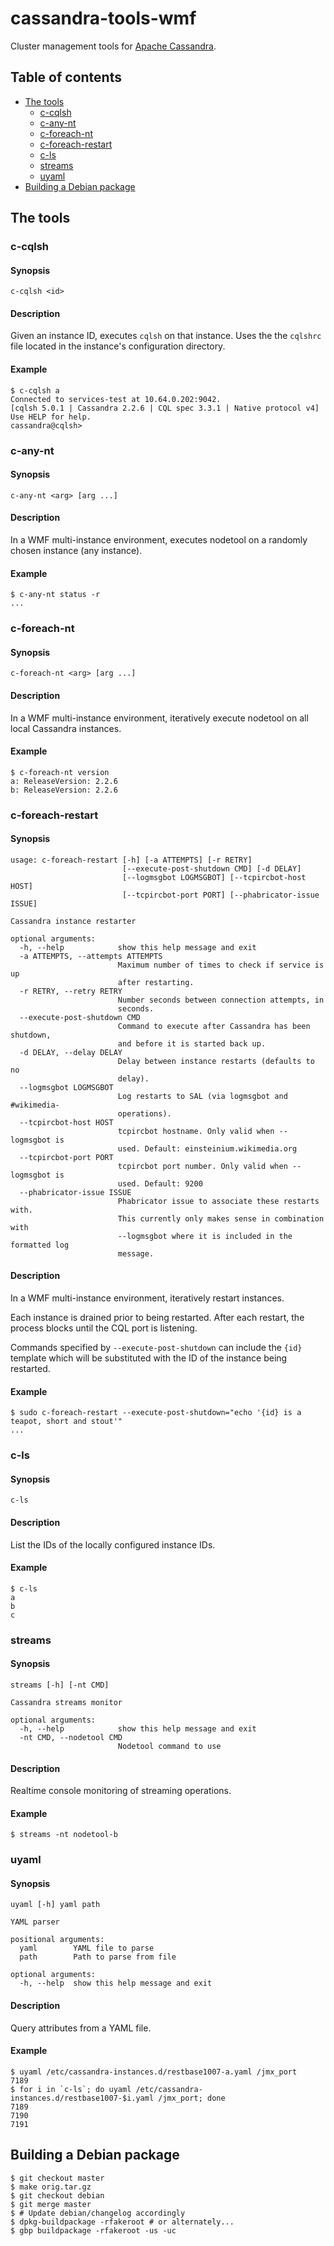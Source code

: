 cassandra-tools-wmf
===================

Cluster management tools for [Apache Cassandra](http://cassandra.apache.org).


Table of contents
-----------------
- [The tools](#the-tools)
  - [c-cqlsh](#c-cqlsh)
  - [c-any-nt](#c-any-nt)
  - [c-foreach-nt](#c-foreach-nt)
  - [c-foreach-restart](#c-foreach-restart)
  - [c-ls](#c-ls)
  - [streams](#streams)
  - [uyaml](#uyaml)
- [Building a Debian package](#building-a-debian-package)


The tools
---------

### c-cqlsh
#### Synopsis
`c-cqlsh <id>`
#### Description
Given an instance ID, executes `cqlsh` on that instance.  Uses the the `cqlshrc` file located in the instance's configuration directory.
#### Example
    $ c-cqlsh a
    Connected to services-test at 10.64.0.202:9042.
    [cqlsh 5.0.1 | Cassandra 2.2.6 | CQL spec 3.3.1 | Native protocol v4]
    Use HELP for help.
    cassandra@cqlsh>

### c-any-nt
#### Synopsis
`c-any-nt <arg> [arg ...]`
#### Description
In a WMF multi-instance environment, executes nodetool on a randomly chosen instance (any instance).
#### Example
    $ c-any-nt status -r
    ...

### c-foreach-nt
#### Synopsis
`c-foreach-nt <arg> [arg ...]`
#### Description
In a WMF multi-instance environment, iteratively execute nodetool on all local Cassandra instances.
#### Example
    $ c-foreach-nt version
    a: ReleaseVersion: 2.2.6
    b: ReleaseVersion: 2.2.6

### c-foreach-restart
#### Synopsis
    usage: c-foreach-restart [-h] [-a ATTEMPTS] [-r RETRY]
                             [--execute-post-shutdown CMD] [-d DELAY]
                             [--logmsgbot LOGMSGBOT] [--tcpircbot-host HOST]
                             [--tcpircbot-port PORT] [--phabricator-issue ISSUE]
    
    Cassandra instance restarter
    
    optional arguments:
      -h, --help            show this help message and exit
      -a ATTEMPTS, --attempts ATTEMPTS
                            Maximum number of times to check if service is up
                            after restarting.
      -r RETRY, --retry RETRY
                            Number seconds between connection attempts, in
                            seconds.
      --execute-post-shutdown CMD
                            Command to execute after Cassandra has been shutdown,
                            and before it is started back up.
      -d DELAY, --delay DELAY
                            Delay between instance restarts (defaults to no
                            delay).
      --logmsgbot LOGMSGBOT
                            Log restarts to SAL (via logmsgbot and #wikimedia-
                            operations).
      --tcpircbot-host HOST
                            tcpircbot hostname. Only valid when --logmsgbot is
                            used. Default: einsteinium.wikimedia.org
      --tcpircbot-port PORT
                            tcpircbot port number. Only valid when --logmsgbot is
                            used. Default: 9200
      --phabricator-issue ISSUE
                            Phabricator issue to associate these restarts with.
                            This currently only makes sense in combination with
                            --logmsgbot where it is included in the formatted log
                            message.


#### Description
In a WMF multi-instance environment, iteratively restart instances.

Each instance is drained prior to being restarted.  After each restart, the process blocks
until the CQL port is listening.

Commands specified by `--execute-post-shutdown` can include the `{id}` template which will
be substituted with the ID of the instance being restarted.
#### Example
    $ sudo c-foreach-restart --execute-post-shutdown="echo '{id} is a teapot, short and stout'"
    ...

### c-ls
#### Synopsis
`c-ls`
#### Description
List the IDs of the locally configured instance IDs.
#### Example
    $ c-ls
    a
    b
    c

### streams
#### Synopsis
    streams [-h] [-nt CMD]
    
    Cassandra streams monitor
    
    optional arguments:
      -h, --help            show this help message and exit
      -nt CMD, --nodetool CMD
                            Nodetool command to use
    
#### Description
Realtime console monitoring of streaming operations.
#### Example
    $ streams -nt nodetool-b

### uyaml
#### Synopsis
    uyaml [-h] yaml path
    
    YAML parser
    
    positional arguments:
      yaml        YAML file to parse
      path        Path to parse from file
    
    optional arguments:
      -h, --help  show this help message and exit
    
#### Description
Query attributes from a YAML file.
#### Example
    $ uyaml /etc/cassandra-instances.d/restbase1007-a.yaml /jmx_port
    7189
    $ for i in `c-ls`; do uyaml /etc/cassandra-instances.d/restbase1007-$i.yaml /jmx_port; done
    7189
    7190
    7191


Building a Debian package
-------------------------
    $ git checkout master
    $ make orig.tar.gz
    $ git checkout debian
    $ git merge master
    $ # Update debian/changelog accordingly
    $ dpkg-buildpackage -rfakeroot # or alternately...
    $ gbp buildpackage -rfakeroot -us -uc
    
